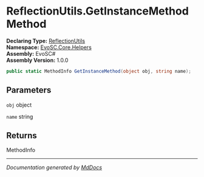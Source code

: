 ﻿<!--  
  <auto-generated>   
    The contents of this file were generated by a tool.  
    Changes to this file may be list if the file is regenerated  
  </auto-generated>   
-->

# ReflectionUtils.GetInstanceMethod Method

**Declaring Type:** [ReflectionUtils](../index.md)  
**Namespace:** [EvoSC.Core.Helpers](../../index.md)  
**Assembly:** EvoSC\#  
**Assembly Version:** 1.0.0

```csharp
public static MethodInfo GetInstanceMethod(object obj, string name);
```

## Parameters

`obj`  object

`name`  string

## Returns

MethodInfo

___

*Documentation generated by [MdDocs](https://github.com/ap0llo/mddocs)*
